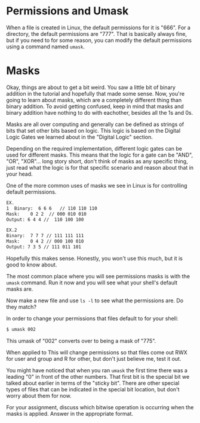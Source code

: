 # Permissions and Umask

When a file is created in Linux, the default permissions for it is
"666". For a directory, the default permissions are "777". That is
basically always fine, but if you need to for some reason, you can
modify the default permissions using a command named `umask`.

# Masks

Okay, things are about to get a bit weird. You saw a little bit of
binary addition in the tutorial and hopefully that made some sense. Now,
you're going to learn about masks, which are a completely different
thing than binary addition. To avoid getting confused, keep in mind that
masks and binary addition have nothing to do with eachother, besides all
the 1s and 0s.

Masks are all over computing and generally can be defined as strings of
bits that set other bits based on logic. This logic is based on the
Digital Logic Gates we learned about in the "Digital Logic" section.

Depending on the required implementation, different logic gates can be
used for different masks. This means that the logic for a gate can be
"AND", "OR", "XOR"... long story short, don't think of masks as any
specific thing, just read what the logic is for that specific scenario
and reason about that in your head.

One of the more common uses of masks we see in Linux is for controlling
default permissions.

``` default
EX.
1  Binary:  6 6 6   // 110 110 110   
Mask:    0 2 2  // 000 010 010  
Output: 6 4 4 //  110 100 100 

EX.2  
Binary:  7 7 7 // 111 111 111  
Mask:    0 4 2 // 000 100 010  
Output: 7 3 5 // 111 011 101
```

Hopefully this makes sense. Honestly, you won't use this much, but it is
good to know about.

The most common place where you will see permissions masks is with the
`umask` command. Run it now and you will see what your shell's default
masks are.

Now make a new file and use `ls -l` to see what the permissions are. Do
they match?

In order to change your permissions that files default to for your
shell:

``` default
$ umask 002
```

This umask of "002" converts over to being a mask of "775".

When applied to This will change permissions so that files come out RWX
for user and group and R for other, but don't just believe me, test it
out.

You might have noticed that when you ran `umask` the first time there
was a leading "0" in front of the other numbers. That first bit is the
special bit we talked about earlier in terms of the "sticky bit". There
are other special types of files that can be indicated in the special
bit location, but don't worry about them for now.

For your assignment, discuss which bitwise operation is occurring when
the masks is applied. Answer in the appropriate format.
